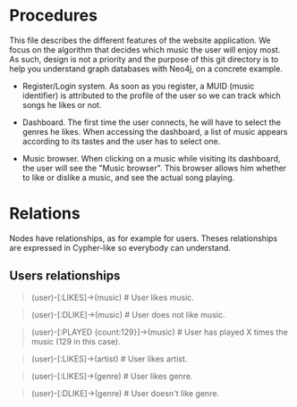 # Procedures

This file describes the different features of the website application.
We focus on the algorithm that decides which music the user will enjoy most.
As such, design is not a priority and the purpose of this git directory is to help you understand graph databases with Neo4j, on a concrete example.

- Register/Login system.
	As soon as you register, a MUID (music identifier) is attributed to the profile of the user so we can track which songs he likes or not.

- Dashboard.
	The first time the user connects, he will have to select the genres he likes.
	When accessing the dashboard, a list of music appears according to its tastes and the user has to select one.

- Music browser.
	When clicking on a music while visiting its dashboard, the user will see the "Music browser".
	This browser allows him whether to like or dislike a music, and see the actual song playing.

# Relations

Nodes have relationships, as for example for users.
Theses relationships are expressed in Cypher-like so everybody can understand.

## Users relationships

> (user)-[:LIKES]->(music) # User likes music.

> (user)-[:DLIKE]->(music) # User does not like music.

> (user)-[:PLAYED {count:129}]->(music) # User has played X times the music (129 in this case).

> (user)-[:LIKES]->(artist) # User likes artist.

> (user)-[:LIKES]->(genre) # User likes genre.

> (user)-[:DLIKE]->(genre) # User doesn't like genre.

## 
